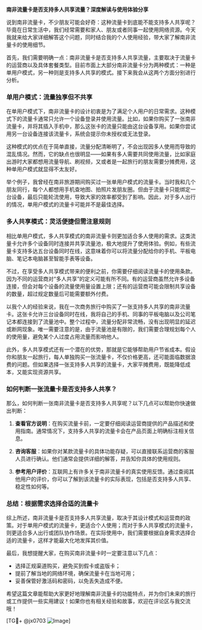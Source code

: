**南非流量卡是否支持多人共享流量？深度解读与使用体验分享**

说到南非流量卡，不少朋友可能会好奇：这种流量卡到底能不能支持多人共享呢？毕竟在日常生活中，我们经常需要和家人、朋友或者同事一起使用网络资源。今天我就来给大家详细解答这个问题，同时结合我的个人使用经验，带大家了解南非流量卡的使用细节。

首先，我们需要明确一点：南非流量卡是否支持多人共享流量，主要取决于流量卡的运营商以及具体套餐类型。目前市面上大部分南非流量卡分为两种模式：一种是单用户模式，另一种则是支持多人共享的模式。接下来我会从这两个方面分别进行分析。

### **单用户模式：流量独享但不共享**

在单用户模式下，南非流量卡的设计初衷是为了满足个人用户的日常需求。这种模式下的流量卡通常只允许一个设备登录并使用流量。比如，如果你购买了一张南非流量卡，并将其插入手机中，那么这张卡的流量只能由这台设备享用。如果你尝试用另一台设备连接该流量卡，系统会提示你未授权或无法登录。

这种模式的优点在于简单直接，流量分配清晰明了，不会出现因多人使用而导致的混乱情况。然而，它的缺点也很明显——如果有多人需要共同使用流量，比如家庭出游时大家都想用流量导航、刷视频，又或者是一起旅行的朋友需要分摊费用，这种单用户模式就显得不太友好。

举个例子，我曾经在南非旅游期间购买过一张单用户模式的流量卡。当时我和几个朋友同行，每个人都想用手机查地图、拍照片发朋友圈。但由于流量卡只能绑定一台设备，最后只能轮流使用，导致大家的效率都受到了影响。因此，对于多人出行的情况，单用户模式的流量卡可能并不是最佳选择。

### **多人共享模式：灵活便捷但需注意规则**

相比单用户模式，多人共享模式的南非流量卡则更加适合多人使用的需求。这类流量卡允许多个设备同时连接并共享流量池，极大地提升了使用体验。例如，有些流量卡支持多达五台设备同时在线，这意味着你可以将流量分配给你的手机、平板电脑、笔记本电脑甚至智能手表等设备。

不过，在享受多人共享模式带来的便利之前，你需要仔细阅读流量卡的使用条款。因为不同的运营商对“多人共享”的定义可能有所不同。有的运营商虽然允许多设备连接，但会对每个设备的流量使用量设置上限；还有的运营商可能会限制共享设备的数量，超过规定数量后可能需要额外付费。

以我个人的经验来说，我在一次商务旅行中购买了一张支持多人共享的南非流量卡。这张卡允许三台设备同时在线，我将自己的手机、同事的平板电脑以及公司笔记本都连接到了流量池中。整个过程中，流量分配非常流畅，没有出现明显的延迟或断网现象。唯一需要注意的是，由于流量池是有限的，我们需要合理规划每个人的使用量，避免某个人过度占用流量而影响他人。

此外，多人共享模式还有一个潜在的优势，那就是它能够帮助用户节省成本。假设你和朋友一起旅行，每人单独购买一张流量卡，不仅价格更高，还可能面临数据浪费的问题。但如果选择一张支持多人共享的流量卡，大家平摊费用，既能降低成本，又能实现资源共享。

### **如何判断一张流量卡是否支持多人共享？**

那么，如何判断一张南非流量卡是否支持多人共享呢？以下几点可以帮助你快速做出判断：

1. **查看官方说明**：在购买流量卡前，一定要仔细阅读运营商提供的产品描述和使用指南。通常情况下，支持多人共享的流量卡会在产品页面上明确标注相关信息。
   
2. **咨询客服**：如果你对某款流量卡的具体功能存疑，可以直接联系运营商的客服人员进行确认。他们通常会提供详细的解答，并告知你具体的使用规则。

3. **参考用户评价**：互联网上有许多关于南非流量卡的真实使用反馈。通过查阅其他用户的评价，你可以了解到该流量卡的实际表现，包括是否支持多人共享、稳定性如何等。

### **总结：根据需求选择合适的流量卡**

综上所述，南非流量卡是否支持多人共享流量，取决于其设计模式和运营商的政策。对于单用户模式的流量卡，更适合个人使用；而对于多人共享模式的流量卡，则更适合多人出行或团队协作场景。在实际使用中，我们需要根据自身需求选择合适的流量卡，这样才能最大化地发挥其价值。

最后，我想提醒大家，在购买南非流量卡时一定要注意以下几点：
- 选择正规渠道购买，避免买到假卡或盗版卡；
- 提前了解当地的网络环境，确保流量卡在当地可用；
- 妥善保管好激活码和密码，以免丢失造成不便。

希望这篇文章能帮助大家更好地理解南非流量卡的功能特点，并为你们未来的旅行或工作提供一些实用建议！如果你也有相关经验和故事，欢迎在评论区与我交流哦！

[TG💪+ @jx0703 ![Image](https://github.com/user-attachments/assets/dbca1d08-cadb-493c-b0ec-ad6f7a83f270)]